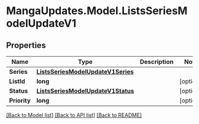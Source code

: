 # MangaUpdates.Model.ListsSeriesModelUpdateV1

## Properties

Name | Type | Description | Notes
------------ | ------------- | ------------- | -------------
**Series** | [**ListsSeriesModelUpdateV1Series**](ListsSeriesModelUpdateV1Series.md) |  | 
**ListId** | **long** |  | [optional] 
**Status** | [**ListsSeriesModelUpdateV1Status**](ListsSeriesModelUpdateV1Status.md) |  | [optional] 
**Priority** | **long** |  | [optional] 

[[Back to Model list]](../README.md#documentation-for-models) [[Back to API list]](../README.md#documentation-for-api-endpoints) [[Back to README]](../README.md)

